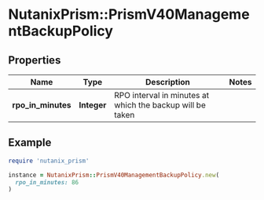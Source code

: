 # NutanixPrism::PrismV40ManagementBackupPolicy

## Properties

| Name | Type | Description | Notes |
| ---- | ---- | ----------- | ----- |
| **rpo_in_minutes** | **Integer** | RPO interval in minutes at which the backup will be taken  |  |

## Example

```ruby
require 'nutanix_prism'

instance = NutanixPrism::PrismV40ManagementBackupPolicy.new(
  rpo_in_minutes: 86
)
```

